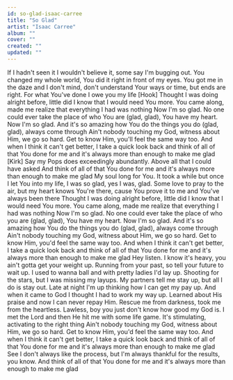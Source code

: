 ```yaml
---
id: so-glad-isaac-carree
title: "So Glad"
artist: "Isaac Carree"
album: ""
cover: ""
created: ""
updated: ""
---
```


If I hadn't seen it I wouldn't believe it, some say I'm bugging out. You changed my whole world, You did it right in front of my eyes. You got me in the daze and I don't mind, don't understand Your ways or time, but ends are right. For what You've done I owe you my life
[Hook]
Thought I was doing alright before, little did I know that I would need You more. You came along, made me realize that everything I had was nothing
Now I'm so glad. No one could ever take the place of who You are (glad, glad), You have my heart. Now I'm so glad. And it's so amazing how You do the things you do (glad, glad), always come through
Ain't nobody touching my God, witness about Him, we go so hard. Get to know Him, you'll feel the same way too. And when I think it can't get better, I take a quick look back and think of all of that You done for me and it's always more than enough to make me glad
[Kirk]
Say my Pops does exceedingly abundantly. Above all that I could have asked
And think of all of that You done for me and it's always more than enough to make me glad
My soul long for You. It took a while but once I let You into my life, I was so glad, yes I was, glad. Some love to pray to the air, but my heart knows You're there, cause You prove it to me and You've always been there
Thought I was doing alright before, little did I know that I would need You more. You came along, made me realize that everything I had was nothing
Now I'm so glad. No one could ever take the place of who you are (glad, glad), You have my heart. Now I'm so glad. And it's so amazing how You do the things you do (glad, glad), always come through
Ain't nobody touching my God, witness about Him, we go so hard. Get to know Him, you'd feel the same way too. And when I think it can't get better, I take a quick look back and think of all of that You done for me and it's always more than enough to make me glad
Hey listen. I know it's heavy, you ain't gotta get your weight up. Running from your past, so tell your future to wait up. I used to wanna ball and with pretty ladies I'd lay up. Shooting for the stars, but I was missing my layups. My partners tell me stay up, but all I do is stay out. Late at night I'm up thinking how I can get my pay up. And when it came to God I thought I had to work my way up. Learned about His praise and now I can never repay Him. Rescue me from darkness, took me from the heartless. Lawless, boy you just don't know how good my God is. I met the Lord and then He hit me with some life game. It's stimulating, activating to the right thing
Ain't nobody touching my God, witness about Him, we go so hard. Get to know Him, you'd feel the same way too. And when I think it can't get better, I take a quick look back and think of all of that You done for me and it's always more than enough to make me glad
See I don't always like the process, but I'm always thankful for the results, you know. And think of all of that You done for me and it's always more than enough to make me glad